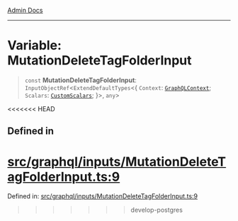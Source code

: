 [Admin Docs](/)

***

# Variable: MutationDeleteTagFolderInput

> `const` **MutationDeleteTagFolderInput**: `InputObjectRef`\<`ExtendDefaultTypes`\<\{ `Context`: [`GraphQLContext`](../../../context/type-aliases/GraphQLContext.md); `Scalars`: [`CustomScalars`](../../../scalars/type-aliases/CustomScalars.md); \}\>, `any`\>

<<<<<<< HEAD
## Defined in

[src/graphql/inputs/MutationDeleteTagFolderInput.ts:9](https://github.com/NishantSinghhhhh/talawa-api/blob/ff0f1d6ae21d3428519b64e42fe3bfdff573cb6e/src/graphql/inputs/MutationDeleteTagFolderInput.ts#L9)
=======
Defined in: [src/graphql/inputs/MutationDeleteTagFolderInput.ts:9](https://github.com/PalisadoesFoundation/talawa-api/blob/37e2d6abe1cabaa02f97a3c6c418b81e8fcb5a13/src/graphql/inputs/MutationDeleteTagFolderInput.ts#L9)
>>>>>>> develop-postgres

